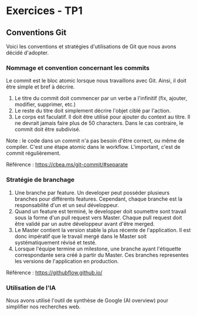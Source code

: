 # Exercices - TP1

## Conventions Git
Voici les conventions et stratégies d'utilisations de Git que nous avons décidé d'adopter.

### Nommage et convention concernant les commits
Le commit est le bloc atomic lorsque nous travaillons avec Git. Ainsi, il doit être simple et bref à décrire. 

1) Le titre du commit doit commencer par un verbe a l'infinitif (fix, ajouter, modifier, supprimer, etc.)
2) Le reste du titre doit simplement décrire l'objet ciblé par l'action.
3) Le corps est faculatif. Il doit être utilisé pour ajouter du context au titre. Il ne devrait jamais faire plus de 50 characters. Dans le cas contraire, le commit doit être subdivisé.

Note : le code dans un commit n'a pas besoin d'être correct, ou même de compiler. C'est une étape atomic dans le workflow. L'important, c'est de commit régulièrement. 

Référence : https://cbea.ms/git-commit/#separate

### Stratégie de branchage

1) Une branche par feature. Un developer peut posséder plusieurs branches pour différents features. Cependant, chaque branche est la responsabilité d'un et un seul développeur.
2) Quand un feature est terminé, le developper doit soumettre sont travail sous la forme d'un pull request vers Master. Chaque pull request doit être validé par un autre développeur avant d'être merged.
3) Le Master contient la version stable la plus récente de l'application. Il est donc impératif que le travail mergé dans le Master soit systématiquement révisé et testé.
4) Lorsque l'équipe termine un milestone, une branche ayant l'étiquette correspondante sera créé à partir du Master. Ces branches representes les versions de l'application en production.


Référence : https://githubflow.github.io/

### Utilisation de l'IA

Nous avons utilisé l'outil de synthèse de Google (AI overview) pour simplifier nos recherches web.
